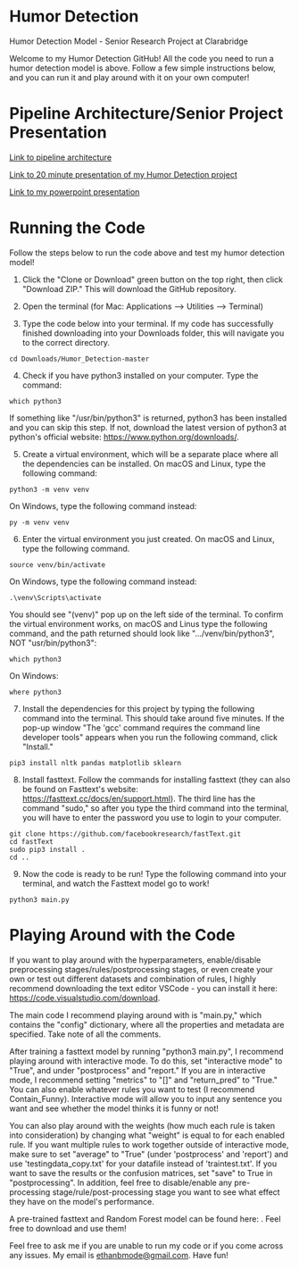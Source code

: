 # Humor Detection

Humor Detection Model - Senior Research Project at Clarabridge

Welcome to my Humor Detection GitHub! All the code you need to run a humor detection model is above. Follow a few simple instructions below, and you can run it and play around with it on your own computer!


# Pipeline Architecture/Senior Project Presentation

[Link to pipeline architecture](https://docs.google.com/presentation/d/1ovGGWBDW6Nw_IOQBciTxk3PVscZcIRLUf1f7ZEpDcZk/edit?usp=sharing)

[Link to 20 minute presentation of my Humor Detection project](https://www.youtube.com/watch?v=eiJ8as6wXRE)

[Link to my powerpoint presentation](https://docs.google.com/presentation/d/1HfwDTGgdVPj8wd_e3G8CPgZqNBk8H3Hlw95FfidmcT0/edit?usp=sharing)


# Running the Code

Follow the steps below to run the code above and test my humor detection model!
 
1. Click the "Clone or Download" green button on the top right, then click "Download ZIP." This will download the GitHub repository.

2. Open the terminal (for Mac: Applications --> Utilities --> Terminal)

3. Type the code below into your terminal. If my code has successfully finished downloading into your Downloads folder, this will navigate you to the correct directory.
```
cd Downloads/Humor_Detection-master
```

4. Check if you have python3 installed on your computer. Type the command:
```
which python3
```
   If something like "/usr/bin/python3" is returned, python3 has been installed and you can skip this step. If not, download the latest version of python3 at python's official website: https://www.python.org/downloads/.

5. Create a virtual environment, which will be a separate place where all the dependencies can be installed. On macOS and Linux, type the following command:
```
python3 -m venv venv
```
  On Windows, type the following command instead:
```
py -m venv venv
```

6. Enter the virtual environment you just created. On macOS and Linux, type the following command.
```
source venv/bin/activate
```
   On Windows, type the following command instead: 
```
.\venv\Scripts\activate
```
You should see "(venv)" pop up on the left side of the terminal. To confirm the virtual environment works, on macOS and Linus type the following command, and the path returned should look like ".../venv/bin/python3", NOT "usr/bin/python3":
```
which python3
```
   On Windows:
```
where python3
```

7. Install the dependencies for this project by typing the following command into the terminal. This should take around five minutes. If the pop-up window "The 'gcc' command requires the command line developer tools" appears when you run the following command, click "Install."
```
pip3 install nltk pandas matplotlib sklearn
```

8. Install fasttext. Follow the commands for installing fasttext (they can also be found on Fasttext's website: https://fasttext.cc/docs/en/support.html). The third line has the command "sudo," so after you type the third command into the terminal, you will have to enter the password you use to login to your computer.
```
git clone https://github.com/facebookresearch/fastText.git
cd fastText
sudo pip3 install .
cd ..
```

9. Now the code is ready to be run! Type the following command into your terminal, and watch the Fasttext model go to work!
```
python3 main.py
```

# Playing Around with the Code

If you want to play around with the hyperparameters, enable/disable preprocessing stages/rules/postprocessing stages, or even create your own or test out different datasets and combination of rules, I highly recommend downloading the text editor VSCode - you can install it here: https://code.visualstudio.com/download.

The main code I recommend playing around with is "main.py," which contains the "config" dictionary, where all the properties and metadata are specified. Take note of all the comments. 

After training a fasttext model by running "python3 main.py", I recommend playing around with interactive mode. To do this, set "interactive mode" to "True", and under "postprocess" and "report." If you are in interactive mode, I recommend setting "metrics" to "[]" and "return_pred" to "True." You can also enable whatever rules you want to test (I recommend Contain_Funny). Interactive mode will allow you to input any sentence you want and see whether the model thinks it is funny or not!

You can also play around with the weights (how much each rule is taken into consideration) by changing what "weight" is equal to for each enabled rule. If you want multiple rules to work together outside of interactive mode, make sure to set "average" to "True" (under 'postprocess' and 'report') and use 'testingdata_copy.txt' for your datafile instead of 'traintest.txt'. If you want to save the results or the confusion matrices, set "save" to True in "postprocessing". In addition, feel free to disable/enable any pre-processing stage/rule/post-processing stage you want to see what effect they have on the model's performance.

A pre-trained fasttext and Random Forest model can be found here: . Feel free to download and use them!

Feel free to ask me if you are unable to run my code or if you come across any issues. My email is ethanbmode@gmail.com. Have fun!
